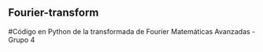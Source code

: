 ## Fourier-transform
#Código en Python de la transformada de Fourier
Matemáticas Avanzadas - Grupo 4
